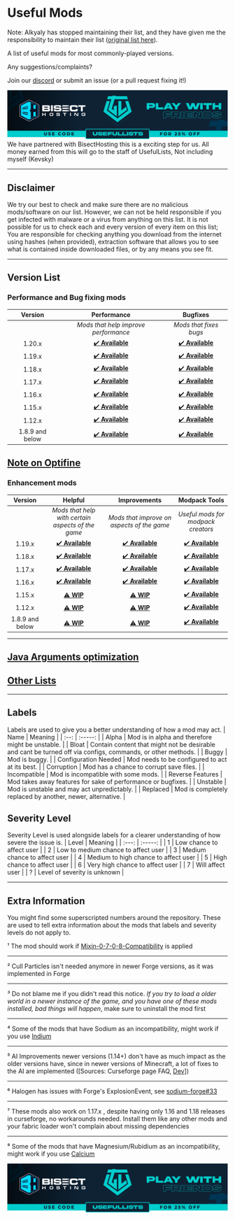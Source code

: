 # Useful Mods

Note: Alkyaly has stopped maintaining their list, and they have given me the responsibility to maintain their list ([original list here](https://gist.github.com/alkyaly/02830c560d15256855bc529e1e232e88)).

A list of useful mods for most commonly-played versions.

Any suggestions/complaints?

Join our [discord](https://discord.gg/8nzHYhVUQS) or submit an issue (or a pull request fixing it!)

[![Bisect Hosting Image](/images/promo.png)](https://bisecthosting.com/UsefulLists)
We have partnered with BisectHosting this is a exciting step for us. All money earned from this will go to the staff of UsefulLists, Not including myself (Kevsky)
___

## Disclaimer

We try our best to check and make sure there are no malicious mods/software on our list. However, we can not be held responsible if you get infected with malware or a virus from anything on this list. It is not possible for us to check each and every version of every item on this list;
You are responsible for checking anything you download from the internet using hashes (when provided), extraction software that allows you to see what is contained inside downloaded files, or by any means you see fit.
___

## Version List

### Performance and Bug fixing mods

| Version | Performance | Bugfixes |
| :-: | :-: | :-: |
| | *Mods that help improve performance* | *Mods that fixes bugs* |
| 1.20.x | [✔️ **Available**](Performance/Performance120.md) | [✔️ **Available**](BugFixes/BugFixes120.md) |
| 1.19.x | [✔️ **Available**](Performance/Performance119.md) | [✔️ **Available**](BugFixes/BugFixes119.md) |
| 1.18.x | [✔️ **Available**](Performance/Performance118.md) | [✔️ **Available**](BugFixes/BugFixes118.md) |
| 1.17.x | [✔️ **Available**](Performance/Performance117.md) | [✔️ **Available**](BugFixes/BugFixes117.md) |
| 1.16.x | [✔️ **Available**](Performance/Performance116.md) | [✔️ **Available**](BugFixes/BugFixes116.md) |
| 1.15.x | [✔️ **Available**](Performance/Performance115.md) | [✔️ **Available**](BugFixes/BugFixes115.md) |
| 1.12.x | [✔️ **Available**](Performance/Performance112.md) | [✔️ **Available**](BugFixes/BugFixes112.md) |
| 1.8.9 and below | [✔️ **Available**](Performance/PerformanceOld.md) | [✔️ **Available**](BugFixes/BugFixesOld.md) |

## [Note on Optifine](Performance/Note%20on%20Optifine.md)

### Enhancement mods

| Version | Helpful | Improvements | Modpack Tools |
| :-: | :-: | :-: | :-: |
| | *Mods that help with certain aspects of the game* | *Mods that improve on aspects of the game* | *Useful mods for modpack creators* |
| 1.19.x | [✔️ **Available**](Enhancements/Helpful/Helpful119.md) | [✔️ **Available**](Enhancements/Improvements/Improvements119.md) | [✔️ **Available**](modpacktools/modpacktools119.md) |
| 1.18.x | [✔️ **Available**](Enhancements/Helpful/Helpful118.md) | [✔️ **Available**](Enhancements/Improvements/Improvements118.md) | [✔️ **Available**](modpacktools/modpacktools118.md) |
| 1.17.x | [✔️ **Available**](Enhancements/Helpful/Helpful117.md) | [✔️ **Available**](Enhancements/Improvements/Improvementsl117.md) | [✔️ **Available**](modpacktools/modpacktools117.md) |
| 1.16.x | [✔️ **Available**](Enhancements/Helpful/Helpful116.md) | [✔️ **Available**](Enhancements/Improvements/Improvements116.md) | [✔️ **Available**](modpacktools/modpacktools116.md) |
| 1.15.x | [⚠️ **WIP**](Enhancements/Helpful/Helpful115.md) | [⚠️ **WIP**](Enhancements/Improvements/Improvements115.md) | [✔️ **Available**](modpacktools/modpacktools115.md) |
| 1.12.x | [⚠️ **WIP**](Enhancements/Helpful/Helpful112.md) | [⚠️ **WIP**](Enhancements/Improvements/Improvements112.md) | [✔️ **Available**](modpacktools/modpacktools112.md) |
| 1.8.9 and below | [⚠️ **WIP**](Enhancements/Helpful/HelpfulOld.md) | [⚠️ **WIP**](Enhancements/Improvements/ImprovementsOld.md) | [✔️ **Available**](modpacktools/modpacktoolsold.md) |
___

## [Java Arguments optimization](JavaArgumentsOptimization.md)

## [Other Lists](lists.md)

___

## Labels

Labels are used to give you a better understanding of how a mod may act.
| Name | Meaning |
| :--: | :-----: |
| Alpha | Mod is in alpha and therefore might be unstable. |
| Bloat | Contain content that might not be desirable and cant be turned off via configs, commands, or other methods. |
| Buggy | Mod is buggy. |
| Configuration Needed | Mod needs to be configured to act at its best. |
| Corruption | Mod has a chance to corrupt save files. |
| Incompatible | Mod is incompatible with some mods. |
| Reverse Features | Mod takes away features for sake of performance or bugfixes. |
| Unstable | Mod is unstable and may act unpredictably. |
| Replaced | Mod is completely replaced by another, newer, alternative. |

## Severity Level

Severity Level is used alongside labels for a clearer understanding of how severe the issue is.
| Level | Meaning |
| :---: | :-----: |
| 1 | Low chance to affect user |
| 2 | Low to medium chance to affect user |
| 3 | Medium chance to affect user |
| 4 | Medium to high chance to affect user |
| 5 | High chance to affect user |
| 6 | Very high chance to affect user |
| 7 | Will affect user |
| ? | Level of severity is unknown |
___

## Extra Information

You might find some superscripted numbers around the repository. These are used to tell extra information about the mods that labels and severity levels do not apply to.

¹ The mod should work if [Mixin-0-7-0-8-Compatibility](https://www.curseforge.com/minecraft/mc-mods/mixin-0-7-0-8-compatibility) is applied
___
² Cull Particles isn't needed anymore in newer Forge versions, as it was implemented in Forge
___
³ Do not blame me if you didn't read this notice. *If you try to load a older world in a newer instance of the game, and you have one of these mods installed, bad things will happen*, make sure to uninstall the mod first
___
⁴ Some of the mods that have Sodium as an incompatibility, might work if you use [Indium](https://modrinth.com/mod/indium)
___
⁵ AI Improvements newer versions (1.14+) don't have as much impact as the older versions have, since in newer versions of Minecraft, a lot of fixes to the AI are implemented ([Sources: Curseforge page FAQ, [Dev](https://media.discordapp.net/attachments/254806806516203520/831525756143534150/unknown.png)])
___
⁶ Halogen has issues with Forge's ExplosionEvent, see [sodium-forge#33](https://github.com/spoorn/sodium-forge/issues/33)
___
⁷ These mods also work on 1.17.x , despite having only 1.16 and 1.18 releases in curseforge, no workarounds needed. Install them like any other mods and your fabric loader won't complain about missing dependencies
___
⁸ Some of the mods that have Magnesium/Rubidium as an incompatibility, might work if you use [Calcium](https://www.curseforge.com/minecraft/mc-mods/calcium)

[![Bisect Hosting Image](/images/promo.png)](https://bisecthosting.com/UsefulLists)
